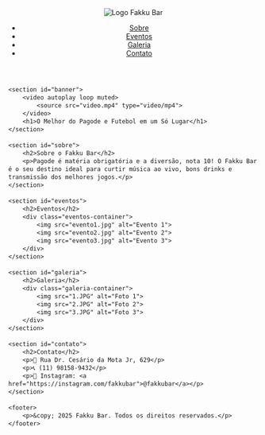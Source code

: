 <!DOCTYPE html>
<html lang="pt-br">
<head>
    <meta charset="UTF-8">
    <meta name="viewport" content="width=device-width, initial-scale=1.0">
    <title>Fakku Bar</title>
    <link rel="stylesheet" href="styles.css">
</head>
<body>
    <header>
        <img src="fakku-bar-logo.jpg" alt="Logo Fakku Bar">
        <nav>
            <ul>
                <li><a href="#sobre">Sobre</a></li>
                <li><a href="#eventos">Eventos</a></li>
                <li><a href="#galeria">Galeria</a></li>
                <li><a href="#contato">Contato</a></li>
            </ul>
        </nav>
    </header>

    <section id="banner">
        <video autoplay loop muted>
            <source src="video.mp4" type="video/mp4">
        </video>
        <h1>O Melhor do Pagode e Futebol em um Só Lugar</h1>
    </section>

    <section id="sobre">
        <h2>Sobre o Fakku Bar</h2>
        <p>Pagode é matéria obrigatória e a diversão, nota 10! O Fakku Bar é o seu destino ideal para curtir música ao vivo, bons drinks e transmissão dos melhores jogos.</p>
    </section>

    <section id="eventos">
        <h2>Eventos</h2>
        <div class="eventos-container">
            <img src="evento1.jpg" alt="Evento 1">
            <img src="evento2.jpg" alt="Evento 2">
            <img src="evento3.jpg" alt="Evento 3">
        </div>
    </section>

    <section id="galeria">
        <h2>Galeria</h2>
        <div class="galeria-container">
            <img src="1.JPG" alt="Foto 1">
            <img src="2.JPG" alt="Foto 2">
            <img src="3.JPG" alt="Foto 3">
        </div>
    </section>

    <section id="contato">
        <h2>Contato</h2>
        <p>📍 Rua Dr. Cesário da Mota Jr, 629</p>
        <p>📞 (11) 98158-9432</p>
        <p>📲 Instagram: <a href="https://instagram.com/fakkubar">@fakkubar</a></p>
    </section>

    <footer>
        <p>&copy; 2025 Fakku Bar. Todos os direitos reservados.</p>
    </footer>
</body>
</html>
